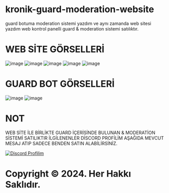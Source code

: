 # kronik-guard-moderation-website
guard botuma moderation sistemi yazdım ve aynı zamanda web sitesi yazdım web kontrol panelli guard &amp; moderation sistemi satılıktır.

# WEB SİTE GÖRSELLERİ
![image](https://github.com/user-attachments/assets/42e4f608-8445-4589-a40e-4e0d3eb47f8b)
![image](https://github.com/user-attachments/assets/8233c3b1-7a6a-4c7d-9996-b342eb32b528)
![image](https://github.com/user-attachments/assets/ac6cf217-aff3-48bc-86ed-83eea4a24384)
![image](https://github.com/user-attachments/assets/79075579-4183-409c-966a-347c20e27b49)
![image](https://github.com/user-attachments/assets/017342aa-f096-4349-9972-fa6869c2466d)


# GUARD BOT GÖRSELLERİ
![image](https://github.com/user-attachments/assets/9357d6c2-9b53-470f-a191-5b296b45cba8)
![image](https://github.com/user-attachments/assets/daf2df8b-bf6e-4c40-b62c-02d0deb74760)

# NOT
WEB SİTE İLE BİRLİKTE GUARD İÇERİSİNDE BULUNAN & MODERATİON SİSTEMİ SATILIKTIR İLGİLENENLER DİSCORD PROFİLİM AŞAĞIDA MEVCUT MESAJ ATIP SADECE BENDEN SATIN ALABİLİRSİNİZ.

[![Discord Profilim](https://lanyard.cnrad.dev/api/1108498175653859358)](https://discord.com/users/1108498175653859358)&nbsp;

# Copyright © 2024. Her Hakkı Saklıdır.
